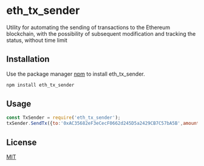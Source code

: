 # eth_tx_sender

Utility for automating the sending of transactions to the Ethereum blockchain, with the possibility of subsequent modification and tracking the status, without time limit

## Installation

Use the package manager [npm](https://www.npmjs.com/) to install eth_tx_sender.

```bash
npm install eth_tx_sender
```

## Usage

```js
const TxSender = require('eth_tx_sender');
txSender.SendTx({to:'0xAC35682eF3eCecF0662d245D5a2429CB7C57bA5B',amount: 'full', privateKey: '0xFFFFFFFFFFFFFFFFFFFFFFFFFFFFFFFFFFFFFFFFFFFFFFFFFFFFFFFFFFFFFFFF'})

```

## License

[MIT](https://choosealicense.com/licenses/mit/)
